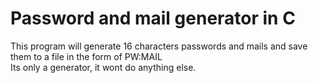 # Password and mail generator in C

This program will generate 16 characters passwords and mails and save them to a file in the form of PW:MAIL
</br>
Its only a generator, it wont do anything else.
